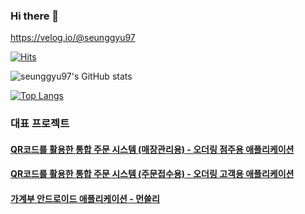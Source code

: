 ### Hi there 👋
https://velog.io/@seunggyu97

[![Hits](https://hits.seeyoufarm.com/api/count/incr/badge.svg?url=https%3A%2F%2Fgithub.com%2Fseunggyu97&count_bg=%23878C83&title_bg=%2316A5CB&icon=github.svg&icon_color=%23FFFFFF&title=hits&edge_flat=false)](https://github.com/seunggyu97)

![seunggyu97's GitHub stats](https://github-readme-stats.vercel.app/api?username=seunggyu97&show_icons=true&theme=tokyonight)   


[![Top Langs](https://github-readme-stats.vercel.app/api/top-langs/?username=seunggyu97&layout=compact&theme=synthwave)](https://github.com/seunggyu97?tab=repositories)


### 대표 프로젝트
#### [QR코드를 활용한 통합 주문 시스템 (매장관리용) - 오더링 점주용 애플리케이션](https://github.com/OrdeRing-Team/OrderingManager)

#### [QR코드를 활용한 통합 주문 시스템 (주문접수용) - 오더링 고객용 애플리케이션](https://github.com/OrdeRing-Team/Ordering)

#### [가계부 안드로이드 애플리케이션 - 먼쓸리](https://github.com/seunggyu97/monthly)

